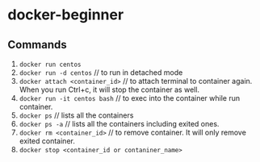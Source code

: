 # docker-beginner

## Commands

1. `docker run centos`
2. `docker run -d centos` // to run in detached mode
3. `docker attach <container_id>` // to attach terminal to container again. When you run Ctrl+c, it will stop the container as well.
4. `docker run -it centos bash` // to exec into the container while run container.
5. `docker ps` // lists all the containers
6. `docker ps -a` // lists all the containers including exited ones.
7. `docker rm <container_id>` // to remove container. It will only remove exited container.
8. `docker stop <container_id or contaniner_name>`